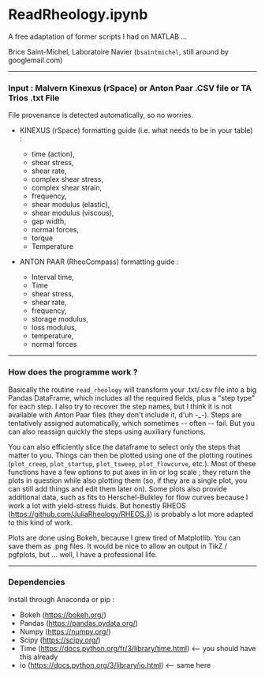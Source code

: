 # ReadRheology.ipynb

A free adaptation of former scripts I had on MATLAB ...

Brice Saint-Michel, Laboratoire Navier (`bsaintmichel`, still around by googlemail.com)

--------------------------------------------------------

### Input : Malvern Kinexus (rSpace) or Anton Paar .CSV file or TA Trios .txt File

File provenance is detected automatically, so no worries.

* KINEXUS (rSpace) formatting guide (i.e. what needs to be in your table) :
  * time (action), 
  * shear stress, 
  * shear rate, 
  * complex shear stress, 
  * complex shear strain,
  * frequency,
  * shear modulus (elastic),
  * shear modulus (viscous),
  * gap width,
  * normal forces,
  * torque
  * Temperature

* ANTON PAAR (RheoCompass) formatting guide :
  * Interval time,
  * Time
  * shear stress,
  * shear rate,
  * frequency,
  * storage modulus,
  * loss modulus,
  * temperature,
  * normal forces

--------------------------------------------------------

### How does the programme work ?

Basically the routine `read_rheology` will transform your .txt/.csv file into a big Pandas DataFrame, which includes all the required fields, plus a "step type" for each step. I also try to recover the step names, but I think it is not available with Anton Paar files (they don't include it, d'uh -_-). Steps are tentatively assigned automatically, which sometimes -- often -- fail. But you can also reassign quickly the steps using auxiliary functions. 

You can also efficiently slice the dataframe to select only the steps that matter to you. Things can then be plotted using one of the plotting routines (`plot_creep`, `plot_startup`, `plot_tsweep`, `plot_flowcurve`, etc.). Most of these functions have a few options to put axes in lin or log scale ; they return the plots in question while also plotting them (so, if they are a single plot, you can still add things and edit them later on). Some plots also provide additional data, such as fits to Herschel-Bulkley for flow curves because I work a lot with yield-stress fluids. But honestly RHEOS (https://github.com/JuliaRheology/RHEOS.jl) is probably a lot more adapted to this kind of work. 

Plots are done using Bokeh, because I grew tired of Matplotlib. You can save them as .png files. It would be nice to allow an output in TikZ / pgfplots, but ... well, I have a professional life.

-----------------------------------------------------

### Dependencies 

Install through Anaconda or pip : 

* Bokeh (https://bokeh.org/)
* Pandas (https://pandas.pydata.org/)
* Numpy (https://numpy.org/)
* Scipy (https://scipy.org/)
* Time (https://docs.python.org/fr/3/library/time.html) <-- you should have this already
* io (https://docs.python.org/3/library/io.html) <-- same here 